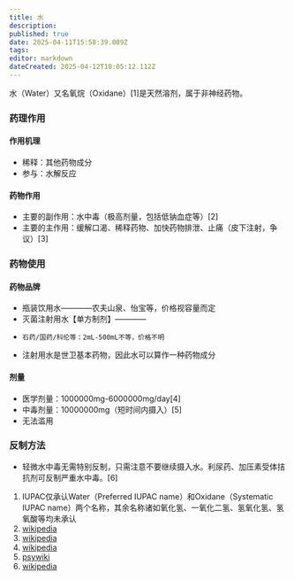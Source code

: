 ```yaml
---
title: 水
description: 
published: true
date: 2025-04-11T15:58:39.009Z
tags: 
editor: markdown
dateCreated: 2025-04-12T10:05:12.112Z
---
```


水（Water）又名氧烷（Oxidane）[1]是天然溶剂，属于非神经药物。
### 药理作用
#### 作用机理
- 稀释：其他药物成分
- 参与：水解反应
#### 药物作用
- 主要的副作用：水中毒（极高剂量，包括低钠血症等）[2]
- 主要的主作用：缓解口渴、稀释药物、加快药物排泄、止痛（皮下注射，争议）[3]
### 药物使用
#### 药物品牌
- 瓶装饮用水————农夫山泉、怡宝等，价格视容量而定
- 灭菌注射用水【单方制剂】————
-     石药/国药/科伦等：2mL-500mL不等，价格不明
- 注射用水是世卫基本药物，因此水可以算作一种药物成分
#### 剂量
- 医学剂量：1000000mg-6000000mg/day[4]
- 中毒剂量：10000000mg（短时间内摄入）[5]
- 无法滥用
### 反制方法
- 轻微水中毒无需特别反制，只需注意不要继续摄入水。利尿药、加压素受体拮抗剂可反制严重水中毒。[6]

1.	IUPAC仅承认Water（Preferred IUPAC name）和Oxidane（Systematic IUPAC name）两个名称，其余名称诸如氧化氢、一氧化二氢、氢氧化氢、氢氧酸等均未承认
2.	[wikipedia](https://en.wikipedia.org/wiki/Water_intoxication)
3.	[wikipedia](https://en.wikipedia.org/wiki/Water_for_injection#Side_effects_and_mechanisms)
4.	[wikipedia](https://en.wikipedia.org/wiki/Daily_consumption_of_drinking_water)
5.	[psywiki](https://m.psychonautwiki.org/w/index.php?title=Dehydration&_=#Water_intoxication)
6.	[wikipedia](https://en.wikipedia.org/wiki/Water_intoxication#Treatment)

